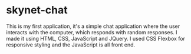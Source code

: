 # skynet-chat

This is my first application, it's a simple chat application where the user interacts with the computer, which responds with random responses. I made it using HTML, CSS, JavaScript and JQuery. I used CSS Flexbox for responsive styling and the JavaScript is all front end.